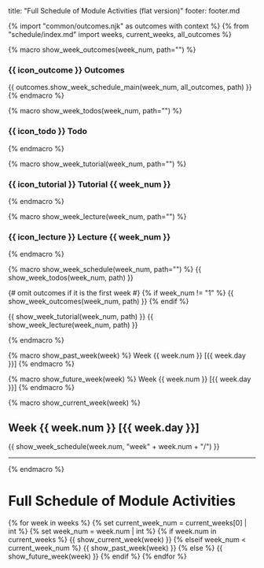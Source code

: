 <frontmatter>
title: "Full Schedule of Module Activities (flat version)"
footer: footer.md
</frontmatter>

{% import "common/outcomes.njk" as outcomes with context %}
{% from "schedule/index.md" import weeks, current_weeks, all_outcomes %}

{% macro show_week_outcomes(week_num, path="") %}
### {{ icon_outcome }} Outcomes
<div class="indented">
{{ outcomes.show_week_schedule_main(week_num, all_outcomes, path) }}
</div>
{% endmacro %}


{% macro show_week_todos(week_num, path="") %}
### {{ icon_todo }} Todo
<div class="indented">
<include src="{{ path }}todo.md" />
</div>
{% endmacro %}


{% macro show_week_tutorial(week_num, path="") %}
### {{ icon_tutorial }} Tutorial {{ week_num }}
<div class="indented">
<include src="{{ path }}tutorial.md" />
</div>
{% endmacro %}


{% macro show_week_lecture(week_num, path="") %}
### {{ icon_lecture }} Lecture {{ week_num }}
<div class="indented">
<include src="{{ path }}lecture.md" />
</div>
{% endmacro %}


{% macro show_week_schedule(week_num, path="") %}
{{ show_week_todos(week_num, path) }}

{# omit outcomes if it is the first week #}
{% if week_num != "1" %}
  {{ show_week_outcomes(week_num, path) }}
{% endif %}

{{ show_week_tutorial(week_num, path) }}
{{ show_week_lecture(week_num, path) }}

{% endmacro %}


{% macro show_past_week(week) %}
<panel type="seamless" src="week{{ week.num }}/index.md" no-close>
<span slot="header" class="card-title week-past"> Week {{ week.num }} [{{ week.day }}]</span>
</panel>
{% endmacro %}


{% macro show_future_week(week) %}
<panel type="seamless" src="week{{ week.num }}/index.md" no-close>
<span slot="header" class="card-title week-future"> Week {{ week.num }} [{{ week.day }}]</span>
</panel>
{% endmacro %}


{% macro show_current_week(week) %}

## Week {{ week.num }} [{{ week.day }}]
<div class="indented">
{{ show_week_schedule(week.num, "week" + week.num + "/") }}
</div>
<hr>
{% endmacro %}

<!-- ============================= page content ============================================ -->

<link rel="stylesheet" href="{{baseUrl}}/css/main.css">
<link rel="stylesheet" href="{{baseUrl}}/css/schedule.css">

<include src="../common/header-flat.md" />

<div class="website-content" id="main">

# Full Schedule of Module Activities

<panel src="overview/index.md" header=":exclamation: **Info relevant to all weeks**"  />
<panel src="../admin/tutorials.md#tutorialTimetable" header="**{{glyphicon_calendar}} Tutorial Timetable**" />

<p/>

{% for week in weeks %}
{% set current_week_num = current_weeks[0] | int %}
{% set week_num = week.num | int %}
{% if week.num in current_weeks %}
  {{ show_current_week(week) }}
{% elseif week_num < current_week_num %}
  {{ show_past_week(week) }}
{% else %}
  {{ show_future_week(week) }}
{% endif %}
{% endfor %}


</div>